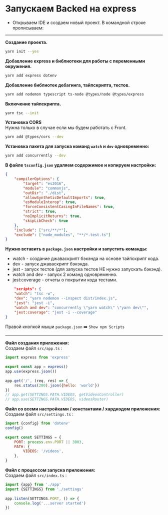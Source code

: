 # Запускаем Backed на  express

- Открываем IDE и создаем новый проект.
В командной строке прописываем:
***
**Создание проекта.**
```bash
yarn init --yes
```
**Добавление express и библиотеки для работы с переменными окружения.**
```bash
yarn add express dotenv
```
**Добавление библиотек дебагинга, тайпскрипта, тестов.**
```bash
yarn add nodemon typescript ts-node @types/node @types/express 
```
**Включение тайпскрипта.**
```bash
yarn tsc --init
```

**Установка CORS**  
Нужна только в случае если мы будем работать с Front.
```bash
yarn add @types/cors --dev
```
**Установка пакета для запуска команд `watch` и `dev` одновременно:**
```bash
yarn add concurrently --dev
```
**В файле `tsconfig.json` удаляем содержимое и копируем настройки:**

~~~json
{
    "compilerOptions": {
        "target": "es2016",
        "module": "commonjs",
        "outDir": "./dist",
        "allowSyntheticDefaultImports": true,
        "esModuleInterop": true,
        "forceConsistentCasingInFileNames": true,
        "strict": true,
        "noImplicitReturns": true,
        "skipLibCheck": true
    },
    "include": ["src/**/*"],
    "exclude": ["node_modules", "**/*.test.ts"]
}
~~~

**Нужно вставить в `package.json`  настройки и запустить команды:**
- watch - создание джаваскрипт бэкэнда на основе тайпскрипт кода.
- dev - запуск джаваскрипт бэкэнда.
- jest - запуск тестов (для запуска тестов НЕ нужно запускать бэкэнд).
- watch and dev - запуск 2 команд одновременно.
- jest:coverage - отчеты о покрытии кода тестами.
```json
    "scripts": {
    "watch": "tsc -w",
    "dev": "yarn nodemon --inspect dist/index.js",
    "jest": "jest -i",
    "watch and dev": "concurrently \"yarn watch\" \"yarn dev\"",
    "jest:coverage": "jest -i --coverage"
}
```
Правой кнопкой мыши  `package.json` ➡️ `Show npm Scripts`  
***
**Файл создания приложения:**  
Cоздаем файл `src/app.ts` : 

```js
import express from 'express'
 
export const app = express()
app.use(express.json())
 
app.get('/', (req, res) => {
    res.status(200).json({hello: 'world'})
})
// app.get(SETTINGS.PATH.VIDEOS, getVideosController)
// app.use(SETTINGS.PATH.VIDEOS, videosRouter)
```

**Файл со всеми настройками / константами / хардкодом приложения:**  
Cоздаем файл `src/settings.ts` :
```js
import {config} from 'dotenv'
config()
 
export const SETTINGS = {
    PORT: process.env.PORT || 3003,
    PATH: {
        VIDEOS: '/videos',
    },
}
```

**Файл с процессом запуска приложения:**  
Cоздаем файл `src/index.ts` :
```js
import {app} from './app'
import {SETTINGS} from './settings'
 
app.listen(SETTINGS.PORT, () => {
    console.log('...server started')
})
```


